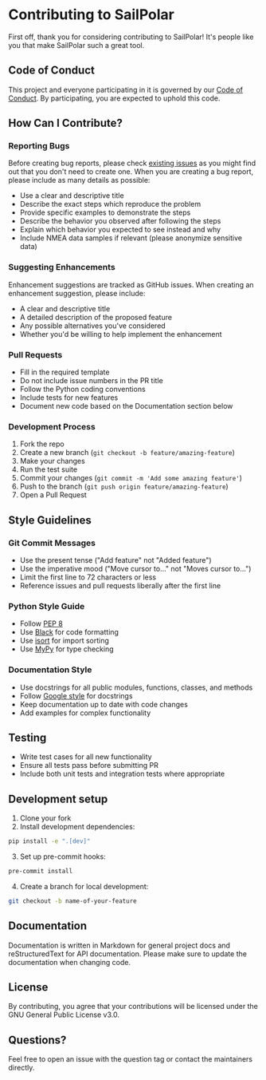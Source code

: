 # Contributing to SailPolar

First off, thank you for considering contributing to SailPolar! It's people like you that make SailPolar such a great tool.

## Code of Conduct

This project and everyone participating in it is governed by our [Code of Conduct](CODE_OF_CONDUCT.md). By participating, you are expected to uphold this code.

## How Can I Contribute?

### Reporting Bugs

Before creating bug reports, please check [existing issues](https://github.com/serosset/sailpolar/issues) as you might find out that you don't need to create one. When you are creating a bug report, please include as many details as possible:

* Use a clear and descriptive title
* Describe the exact steps which reproduce the problem
* Provide specific examples to demonstrate the steps
* Describe the behavior you observed after following the steps
* Explain which behavior you expected to see instead and why
* Include NMEA data samples if relevant (please anonymize sensitive data)

### Suggesting Enhancements

Enhancement suggestions are tracked as GitHub issues. When creating an enhancement suggestion, please include:

* A clear and descriptive title
* A detailed description of the proposed feature
* Any possible alternatives you've considered
* Whether you'd be willing to help implement the enhancement

### Pull Requests

* Fill in the required template
* Do not include issue numbers in the PR title
* Follow the Python coding conventions
* Include tests for new features
* Document new code based on the Documentation section below

### Development Process

1. Fork the repo
2. Create a new branch (`git checkout -b feature/amazing-feature`)
3. Make your changes
4. Run the test suite
5. Commit your changes (`git commit -m 'Add some amazing feature'`)
6. Push to the branch (`git push origin feature/amazing-feature`)
7. Open a Pull Request

## Style Guidelines

### Git Commit Messages

* Use the present tense ("Add feature" not "Added feature")
* Use the imperative mood ("Move cursor to..." not "Moves cursor to...")
* Limit the first line to 72 characters or less
* Reference issues and pull requests liberally after the first line

### Python Style Guide

* Follow [PEP 8](https://www.python.org/dev/peps/pep-0008/)
* Use [Black](https://github.com/psf/black) for code formatting
* Use [isort](https://pycqa.github.io/isort/) for import sorting
* Use [MyPy](http://mypy-lang.org/) for type checking

### Documentation Style

* Use docstrings for all public modules, functions, classes, and methods
* Follow [Google style](https://google.github.io/styleguide/pyguide.html) for docstrings
* Keep documentation up to date with code changes
* Add examples for complex functionality

## Testing

* Write test cases for all new functionality
* Ensure all tests pass before submitting PR
* Include both unit tests and integration tests where appropriate

## Development setup

1. Clone your fork
2. Install development dependencies:
```bash
pip install -e ".[dev]"
```
3. Set up pre-commit hooks:
```bash
pre-commit install
```
4. Create a branch for local development:
```bash
git checkout -b name-of-your-feature
```

## Documentation

Documentation is written in Markdown for general project docs and reStructuredText for API documentation. Please make sure to update the documentation when changing code.

## License

By contributing, you agree that your contributions will be licensed under the GNU General Public License v3.0.

## Questions?

Feel free to open an issue with the question tag or contact the maintainers directly.